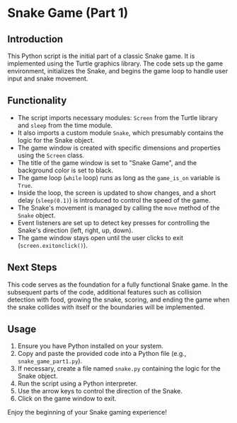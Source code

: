 # Snake Game (Part 1)

## Introduction
This Python script is the initial part of a classic Snake game.
It is implemented using the Turtle graphics library.
The code sets up the game environment, initializes the Snake,
and begins the game loop to handle user input and snake movement.

## Functionality
- The script imports necessary modules: `Screen` from the Turtle library
and `sleep` from the time module.
- It also imports a custom module `Snake`, which presumably contains the logic
for the Snake object.
- The game window is created with specific dimensions and properties using 
the `Screen` class.
- The title of the game window is set to "Snake Game", and the background color
is set to black.
- The game loop (`while` loop) runs as long as the `game_is_on` variable is
`True`.
- Inside the loop, the screen is updated to show changes, and a short delay
(`sleep(0.1)`) is introduced to control the speed of the game.
- The Snake's movement is managed by calling the `move` method of the `Snake` 
object.
- Event listeners are set up to detect key presses for controlling the Snake's
direction (left, right, up, down).
- The game window stays open until the user clicks to exit 
(`screen.exitonclick()`).

## Next Steps
This code serves as the foundation for a fully functional Snake game.
In the subsequent parts of the code, additional features such as collision 
detection with food, growing the snake, scoring, and ending the game when
the snake collides with itself or the boundaries will be implemented.

## Usage
1. Ensure you have Python installed on your system.
2. Copy and paste the provided code into a Python file 
(e.g., `snake_game_part1.py`).
3. If necessary, create a file named `snake.py` containing the logic for
the Snake object.
4. Run the script using a Python interpreter.
5. Use the arrow keys to control the direction of the Snake.
6. Click on the game window to exit.

Enjoy the beginning of your Snake gaming experience!
